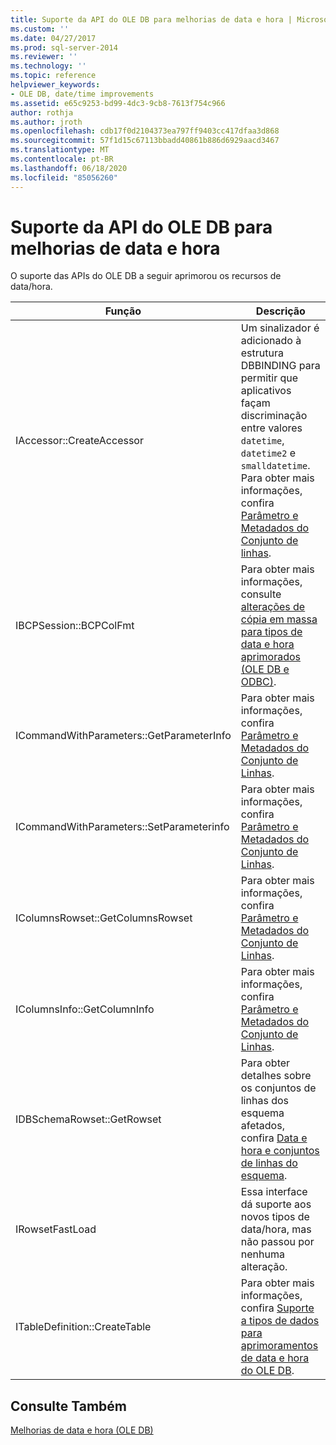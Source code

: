 ```yaml
---
title: Suporte da API do OLE DB para melhorias de data e hora | Microsoft Docs
ms.custom: ''
ms.date: 04/27/2017
ms.prod: sql-server-2014
ms.reviewer: ''
ms.technology: ''
ms.topic: reference
helpviewer_keywords:
- OLE DB, date/time improvements
ms.assetid: e65c9253-bd99-4dc3-9cb8-7613f754c966
author: rothja
ms.author: jroth
ms.openlocfilehash: cdb17f0d2104373ea797ff9403cc417dfaa3d868
ms.sourcegitcommit: 57f1d15c67113bbadd40861b886d6929aacd3467
ms.translationtype: MT
ms.contentlocale: pt-BR
ms.lasthandoff: 06/18/2020
ms.locfileid: "85056260"
---
```

# <a name="ole-db-api-support-for-date-and-time-enhancements"></a>Suporte da API do OLE DB para melhorias de data e hora
  O suporte das APIs do OLE DB a seguir aprimorou os recursos de data/hora.  
  
|Função|Descrição|  
|--------------|-----------------|  
|IAccessor::CreateAccessor|Um sinalizador é adicionado à estrutura DBBINDING para permitir que aplicativos façam discriminação entre valores `datetime`, `datetime2` e `smalldatetime`. Para obter mais informações, confira [Parâmetro e Metadados do Conjunto de linhas](metadata-parameter-and-rowset.md).|  
|IBCPSession::BCPColFmt|Para obter mais informações, consulte [alterações de cópia em massa para tipos de data e hora aprimorados &#40;OLE DB e ODBC&#41;](../native-client-odbc-date-time/bulk-copy-changes-for-enhanced-date-and-time-types-ole-db-and-odbc.md).|  
|ICommandWithParameters::GetParameterInfo|Para obter mais informações, confira [Parâmetro e Metadados do Conjunto de Linhas](metadata-parameter-and-rowset.md).|  
|ICommandWithParameters::SetParameterinfo|Para obter mais informações, confira [Parâmetro e Metadados do Conjunto de Linhas](metadata-parameter-and-rowset.md).|  
|IColumnsRowset::GetColumnsRowset|Para obter mais informações, confira [Parâmetro e Metadados do Conjunto de Linhas](metadata-parameter-and-rowset.md).|  
|IColumnsInfo::GetColumnInfo|Para obter mais informações, confira [Parâmetro e Metadados do Conjunto de Linhas](metadata-parameter-and-rowset.md).|  
|IDBSchemaRowset::GetRowset|Para obter detalhes sobre os conjuntos de linhas dos esquema afetados, confira [Data e hora e conjuntos de linhas do esquema](../native-client-ole-db-rowsets/rowsets.md).|  
|IRowsetFastLoad|Essa interface dá suporte aos novos tipos de data/hora, mas não passou por nenhuma alteração.|  
|ITableDefinition::CreateTable|Para obter mais informações, confira [Suporte a tipos de dados para aprimoramentos de data e hora do OLE DB](data-type-support-for-ole-db-date-and-time-improvements.md).|  
  
## <a name="see-also"></a>Consulte Também  
 [Melhorias de data e hora &#40;OLE DB&#41;](date-and-time-improvements-ole-db.md)  
  
  
